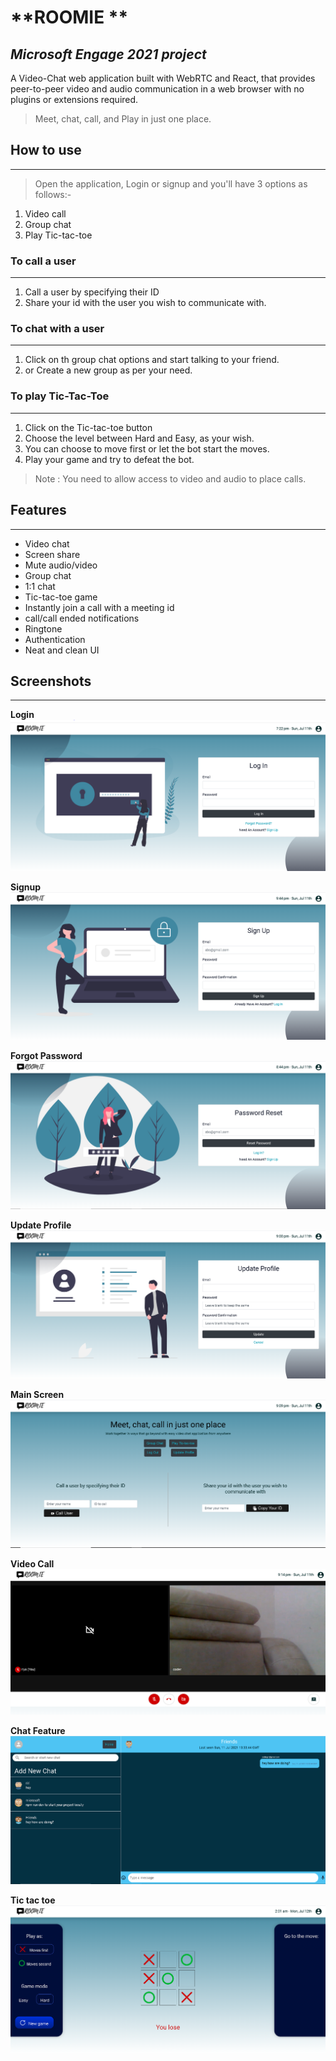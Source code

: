# **ROOMIE **
## *Microsoft Engage 2021 project*

  A Video-Chat web application built with WebRTC and React, that provides peer-to-peer video and audio communication in a web browser with no plugins or extensions required.   
>Meet, chat, call, and Play in just one place.
## How to use
---
>Open the application, Login or signup and you'll have 3 options as follows:-

1. Video call
2. Group chat
3. Play Tic-tac-toe

### To call a user
---
1. Call a user by specifying their ID
2. Share your id with the user you wish to communicate with.

### To chat with a user
---
1. Click on th group chat options and start talking to your friend.
2. or Create a new group as per your need.

### To play Tic-Tac-Toe
---
1. Click on the Tic-tac-toe button
2. Choose the level between Hard and Easy, as your wish.
3. You can choose to move first or let the bot start the moves.
4. Play your game and try to defeat the bot. 
>Note : You need to allow access to video and audio to place calls.

## Features
---
- Video chat
- Screen share
- Mute audio/video
- Group chat
- 1:1 chat
- Tic-tac-toe game
- Instantly join a call with a meeting id
- call/call ended notifications
- Ringtone
- Authentication 
- Neat and clean UI

## Screenshots
---
**Login**
![Login](/Screenshots/loginSs.PNG)


**Signup**
![Signup](/Screenshots/SignupSs.PNG)


**Forgot Password**
![PasswordReset](/Screenshots/PasswordResetSs.PNG)


**Update Profile**
![Updateprofile](/Screenshots/UpdateSs.PNG)


**Main Screen**
![Mainscreen](/Screenshots/MainSs.PNG)


**Video Call**
![Videocalling](/Screenshots/VideoSs.PNG)


**Chat Feature**
![Groupchat](/Screenshots/GroupchatSs.PNG)

 
**Tic tac toe**
![tictactoegame](/Screenshots/TTTSs.PNG)


